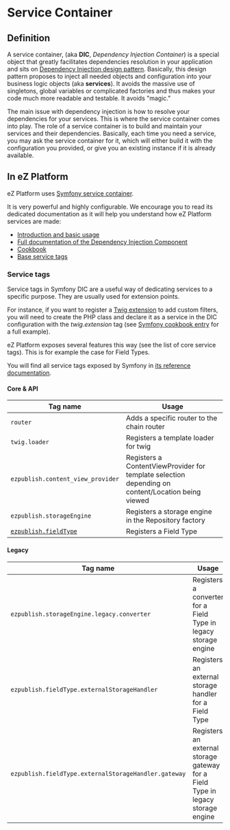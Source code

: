 # Service Container

## Definition

A service container, (aka **DIC**, *Dependency Injection Container*) is a special object that greatly facilitates dependencies resolution in your application and sits on [Dependency Injection design pattern](http://en.wikipedia.org/wiki/Dependency_injection). Basically, this design pattern proposes to inject all needed objects and configuration into your business logic objects (aka **services**). It avoids the massive use of singletons, global variables or complicated factories and thus makes your code much more readable and testable. It avoids "magic."

The main issue with dependency injection is how to resolve your dependencies for your services. This is where the service container comes into play. The role of a service container is to build and maintain your services and their dependencies. Basically, each time you need a service, you may ask the service container for it, which will either build it with the configuration you provided, or give you an existing instance if it is already available.

## In eZ Platform

eZ Platform uses [Symfony service container](http://symfony.com/doc/master/book/service_container.html).

It is very powerful and highly configurable. We encourage you to read its dedicated documentation as it will help you understand how eZ Platform services are made:

- [Introduction and basic usage](http://symfony.com/doc/master/book/service_container.html)
- [Full documentation of the Dependency Injection Component](http://symfony.com/doc/master/components/dependency_injection/index.html)
- [Cookbook](http://symfony.com/doc/master/cookbook/service_container/index.html)
- [Base service tags](http://symfony.com/doc/master/reference/dic_tags.html)

### Service tags

Service tags in Symfony DIC are a useful way of dedicating services to a specific purpose. They are usually used for extension points.

For instance, if you want to register a [Twig extension](http://twig.sensiolabs.org/doc/advanced.html#creating-extensions) to add custom filters, you will need to create the PHP class and declare it as a service in the DIC configuration with the *twig.extension* tag (see [Symfony cookbook entry](http://symfony.com/doc/master/cookbook/templating/twig_extension.html) for a full example).

eZ Platform exposes several features this way (see the list of core service tags). This is for example the case for Field Types.

You will find all service tags exposed by Symfony in [its reference documentation](http://symfony.com/doc/master/reference/dic_tags.html).

#### Core & API

|Tag name|Usage|
|------|------|
|`router`|Adds a specific router to the chain router|
|`twig.loader`|Registers a template loader for twig|
|`ezpublish.content_view_provider`|Registers a ContentViewProvider for template selection depending on content/Location being viewed|
|`ezpublish.storageEngine`|Registers a storage engine in the Repository factory|
|[`ezpublish.fieldType`](..\api\field_type_registration.md)|Registers a Field Type|

#### Legacy

|Tag name|Usage|
|------|------|
|`ezpublish.storageEngine.legacy.converter`|Registers a converter for a Field Type in legacy storage engine|
|`ezpublish.fieldType.externalStorageHandler`|Registers an external storage handler for a Field Type|
|`ezpublish.fieldType.externalStorageHandler.gateway`|Registers an external storage gateway for a Field Type in legacy storage engine|
